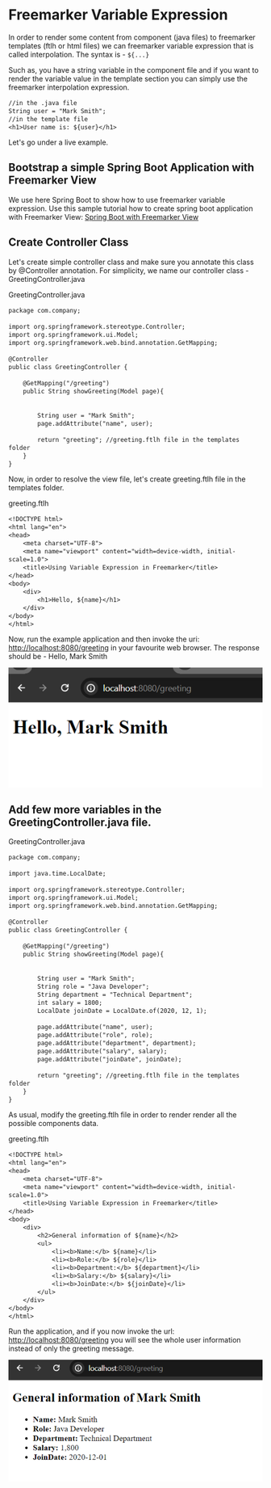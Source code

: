 # Freemarker Variable Expression

In order to render some content from component (java files) to freemarker templates (ftlh or html files) we can freemarker variable expression that is called interpolation. The syntax is - ```${...}```

Such as, you have a string variable in the component file and if you want to render the variable value in the template section you can simply use the freemarker interpolation expression.

```
//in the .java file
String user = "Mark Smith";
//in the template file
<h1>User name is: ${user}</h1>
```

Let's go under a live example.

## Bootstrap a simple Spring Boot Application with Freemarker View

We use here Spring Boot to show how to use freemarker variable expression. Use this sample tutorial how to create spring boot application with Freemarker View: [Spring Boot with Freemarker View](#)

## Create Controller Class

Let's create simple controller class and make sure you annotate this class by @Controller annotation. For simplicity, we name our controller class - GreetingController.java

GreetingController.java

```
package com.company;

import org.springframework.stereotype.Controller;
import org.springframework.ui.Model;
import org.springframework.web.bind.annotation.GetMapping;

@Controller
public class GreetingController {

    @GetMapping("/greeting")
    public String showGreeting(Model page){


        String user = "Mark Smith";
        page.addAttribute("name", user);

        return "greeting"; //greeting.ftlh file in the templates folder
    }
}
```

Now, in order to resolve the view file, let's create greeting.ftlh file in the templates folder.

greeting.ftlh

```
<!DOCTYPE html>
<html lang="en">
<head>
    <meta charset="UTF-8">
    <meta name="viewport" content="width=device-width, initial-scale=1.0">
    <title>Using Variable Expression in Freemarker</title>
</head>
<body>
    <div>
        <h1>Hello, ${name}</h1>
    </div>
</body>
</html>
```

Now, run the example application and then invoke the uri: [http://localhost:8080/greeting](http://localhost:8080/greeting) in your favourite web browser. The response should be - Hello, Mark Smith

![alt text](image1.png)

## Add few more variables in the GreetingController.java file.

GreetingController.java

```
package com.company;

import java.time.LocalDate;

import org.springframework.stereotype.Controller;
import org.springframework.ui.Model;
import org.springframework.web.bind.annotation.GetMapping;

@Controller
public class GreetingController {

    @GetMapping("/greeting")
    public String showGreeting(Model page){


        String user = "Mark Smith";
        String role = "Java Developer";
        String department = "Technical Department";
        int salary = 1800;
        LocalDate joinDate = LocalDate.of(2020, 12, 1);

        page.addAttribute("name", user);
        page.addAttribute("role", role);
        page.addAttribute("department", department);
        page.addAttribute("salary", salary);
        page.addAttribute("joinDate", joinDate);

        return "greeting"; //greeting.ftlh file in the templates folder
    }
}
```

As usual, modify the greeting.ftlh file in order to render render all the possible components data.

greeting.ftlh

```
<!DOCTYPE html>
<html lang="en">
<head>
    <meta charset="UTF-8">
    <meta name="viewport" content="width=device-width, initial-scale=1.0">
    <title>Using Variable Expression in Freemarker</title>
</head>
<body>
    <div>
        <h2>General information of ${name}</h2>
        <ul>
            <li><b>Name:</b> ${name}</li>
            <li><b>Role:</b> ${role}</li>
            <li><b>Department:</b> ${department}</li>
            <li><b>Salary:</b> ${salary}</li>
            <li><b>JoinDate:</b> ${joinDate}</li>
        </ul>
    </div>
</body>
</html>
```

Run the application, and if you now invoke the url: [http://localhost:8080/greeting](http://localhost:8080/greeting) you will see the whole user information instead of only the greeting message.

![alt text](image2.png)